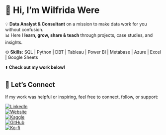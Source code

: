 # 🌟 Hi, I’m Wilfrida Were  

💡 **Data Analyst & Consultant** on a mission to make data work for you without confusion.  
📊 Here I **learn, grow, share & teach** through projects, case studies, and insights.  

⚙️ **Skills:** SQL | Python | DBT | Tableau | Power BI | Metabase | Azure | Excel | Google Sheets

⬇️ **Check out my work below!**  

## 🔗 Let’s Connect  

If my work was helpful or inspiring, feel free to connect, follow, or support:  

[![LinkedIn](https://img.shields.io/badge/LinkedIn-Connect-blue?style=flat&logo=linkedin)](https://linkedin.com/in/wilfridawere/)  
[![Website](https://img.shields.io/badge/Website-Visit-orange?style=flat&logo=google-chrome)](https://www.wilfridawere.com/)  
[![Kaggle](https://img.shields.io/badge/Kaggle-Follow-blue?style=flat&logo=kaggle)](https://kaggle.com/wilfridawere)  
[![GitHub](https://img.shields.io/badge/GitHub-Projects-black?style=flat&logo=github)](https://github.com/Wilfrida-Were)  
[![Ko-fi](https://img.shields.io/badge/Ko--fi-Support-red?style=flat&logo=ko-fi)](https://ko-fi.com/wilfridawere/)  
